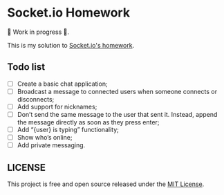 # Socket.io Homework

🚧 Work in progress 🚧.

This is my solution to [Socket.io's homework](https://socket.io/get-started/chat#homework).

## Todo list

- [ ] Create a basic chat application;
- [ ] Broadcast a message to connected users when someone connects or disconnects;
- [ ] Add support for nicknames;
- [ ] Don’t send the same message to the user that sent it. Instead, append the message directly as soon as they press enter;
- [ ] Add “{user} is typing” functionality;
- [ ] Show who’s online;
- [ ] Add private messaging.

## LICENSE

This project is free and open source released under the [MIT License](https://github.com/ricardospalves/socket-io-homework/blob/main/LICENSE).
